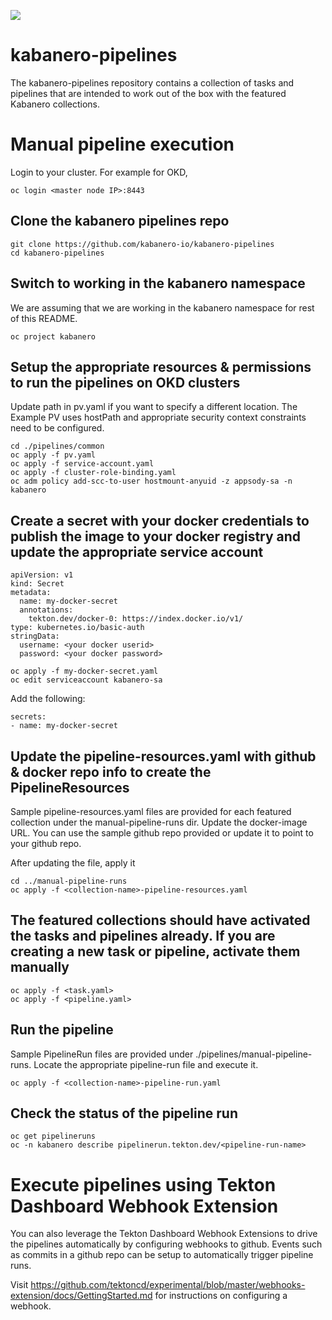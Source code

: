 ![](https://raw.githubusercontent.com/kabanero-io/kabanero-website/master/src/main/content/img/Kabanero_Logo_Hero.png)

# kabanero-pipelines
The kabanero-pipelines repository contains a collection of tasks and pipelines that are intended to work out of the box with the featured Kabanero collections.

# Manual pipeline execution

Login to your cluster.  For example for OKD,

```
oc login <master node IP>:8443
```

## Clone the kabanero pipelines repo

```
git clone https://github.com/kabanero-io/kabanero-pipelines
cd kabanero-pipelines
```

## Switch to working in the kabanero namespace

We are assuming that we are working in the kabanero namespace for rest of this README.

```
oc project kabanero
```

## Setup the appropriate resources & permissions to run the pipelines on OKD clusters

Update path in pv.yaml if you want to specify a different location.  The Example PV uses hostPath and appropriate security context constraints need to be configured.

```
cd ./pipelines/common
oc apply -f pv.yaml
oc apply -f service-account.yaml
oc apply -f cluster-role-binding.yaml
oc adm policy add-scc-to-user hostmount-anyuid -z appsody-sa -n kabanero

```

## Create a secret with your docker credentials to publish the image to your docker registry and update the appropriate service account

```
apiVersion: v1
kind: Secret
metadata:
  name: my-docker-secret
  annotations:
    tekton.dev/docker-0: https://index.docker.io/v1/ 
type: kubernetes.io/basic-auth
stringData:
  username: <your docker userid>
  password: <your docker password>
```
```
oc apply -f my-docker-secret.yaml
oc edit serviceaccount kabanero-sa
```
Add the following:
```
secrets:
- name: my-docker-secret
```

## Update the pipeline-resources.yaml with github & docker repo info to create the PipelineResources

Sample pipeline-resources.yaml files are provided for each featured collection under the manual-pipeline-runs dir.  Update the docker-image URL.  You can use the sample github repo provided or update it to point to your github repo.

After updating the file, apply it

```
cd ../manual-pipeline-runs
oc apply -f <collection-name>-pipeline-resources.yaml
```

## The featured collections should have activated the tasks and pipelines already.  If you are creating a new task or pipeline, activate them manually

```
oc apply -f <task.yaml>
oc apply -f <pipeline.yaml>
```

## Run the pipeline

Sample PipelineRun files are provided under ./pipelines/manual-pipeline-runs.  Locate the appropriate pipeline-run file and execute it.
```
oc apply -f <collection-name>-pipeline-run.yaml
```

## Check the status of the pipeline run

```
oc get pipelineruns
oc -n kabanero describe pipelinerun.tekton.dev/<pipeline-run-name> 
```

# Execute pipelines using Tekton Dashboard Webhook Extension

You can also leverage the Tekton Dashboard Webhook Extensions to drive the pipelines automatically by configuring webhooks to github.  Events such as commits in a github repo can be setup to automatically trigger pipeline runs.

Visit https://github.com/tektoncd/experimental/blob/master/webhooks-extension/docs/GettingStarted.md for instructions on configuring a webhook.
